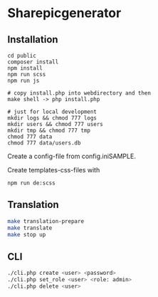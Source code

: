 # Sharepicgenerator

## Installation
```
cd public
composer install
npm install
npm run scss
npm run js

# copy install.php into webdirectory and then
make shell -> php install.php

# just for local development
mkdir logs && chmod 777 logs
mkdir users && chmod 777 users
mkdir tmp && chmod 777 tmp
chmod 777 data
chmod 777 data/users.db
```

Create a config-file from config.iniSAMPLE.

Create templates-css-files with
```
npm run de:scss
```

## Translation
```bash
make translation-prepare
make translate
make stop up
```

## CLI
```bash
./cli.php create <user> <password>
./cli.php set_role <user> <role: admin>
./cli.php delete <user>

```